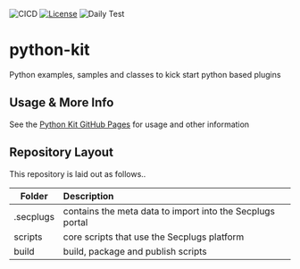 ![CICD](https://github.com/SecPlugs/python-kit/workflows/CICD/badge.svg)
[![License](https://img.shields.io/badge/License-Apache%202.0-blue.svg)](https://opensource.org/licenses/Apache-2.0)
![Daily Test](https://github.com/SecPlugs/python-kit/workflows/DailyTest/badge.svg)

# python-kit
Python examples, samples and classes to kick start python based plugins

## Usage & More Info
See the [Python Kit GitHub Pages](https://secplugs.github.io/python-kit/docs) for usage and other information

## Repository Layout
This repository is laid out as follows..

| Folder        | Description |
| ------------- |:-------------| 
| .secplugs     | contains the meta data to import into the Secplugs portal |
| scripts       | core scripts that use the Secplugs platform      |
| build         | build, package and publish scripts  |

